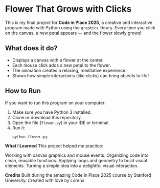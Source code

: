 #  Flower That Grows with Clicks

This is my final project for **Code in Place 2025**, a creative and interactive program made with Python using the `graphics` library. Every time you click on the canvas, a new petal appears — and the flower slowly grows!

## What does it do?

- Displays a canvas with a flower at the center.
- Each mouse click adds a new petal to the flower.
- The animation creates a relaxing, meditative experience.
- Shows how simple interactions (like clicks) can bring objects to life!

## How to Run

If you want to run this program on your computer:

1. Make sure you have Python 3 installed.
2. Clone or download this repository.
3. Open the file (`flower.py`) in your IDE or terminal.
4. Run it:
   ```bash
   python flower.py

**What I Learned**
This project helped me practice:

Working with canvas graphics and mouse events.
Organizing code into clean, reusable functions.
Applying loops and geometry to build visual elements.
Turning a simple idea into a delightful visual interaction.

**Credits**
Built during the amazing Code in Place 2025 course by Stanford University.
Created with love by Lorena 
